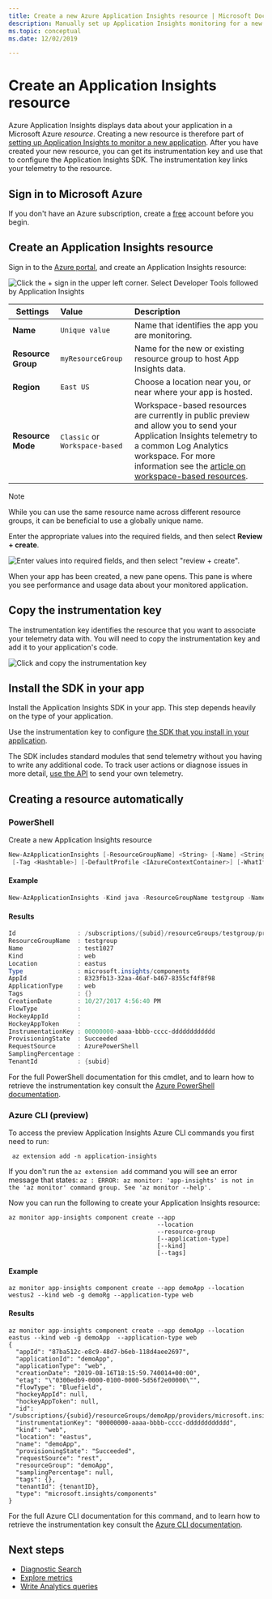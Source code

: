 ```yaml
---
title: Create a new Azure Application Insights resource | Microsoft Docs
description: Manually set up Application Insights monitoring for a new live application.
ms.topic: conceptual
ms.date: 12/02/2019

---
```


# Create an Application Insights resource

Azure Application Insights displays data about your application in a Microsoft Azure *resource*. Creating a new resource is therefore part of [setting up Application Insights to monitor a new application][start]. After you have created your new resource, you can get its instrumentation key and use that to configure the Application Insights SDK. The instrumentation key links your telemetry to the resource.

## Sign in to Microsoft Azure

If you don't have an Azure subscription, create a [free](https://azure.microsoft.com/free/) account before you begin.

## Create an Application Insights resource

Sign in to the [Azure portal](https://portal.azure.com), and create an Application Insights resource:

![Click the `+` sign in the upper left corner. Select Developer Tools followed by Application Insights](./media/create-new-resource/new-app-insights.png)

   | Settings        |  Value           | Description  |
   | ------------- |:-------------|:-----|
   | **Name**      | `Unique value` | Name that identifies the app you are monitoring. |
   | **Resource Group**     | `myResourceGroup`      | Name for the new or existing resource group to host App Insights data. |
   | **Region** | `East US` | Choose a location near you, or near where your app is hosted. |
   | **Resource Mode** | `Classic` or `Workspace-based` | Workspace-based resources are currently in public preview and allow you to send your Application Insights telemetry to a common Log Analytics workspace. For more information see the [article on workspace-based resources]().

> [!NOTE]
> While you can use the same resource name across different resource groups, it can be beneficial to use a globally unique name.

Enter the appropriate values into the required fields, and then select **Review + create**.

![Enter values into required fields, and then select "review + create".](./media/create-new-resource/review-create.png)

When your app has been created, a new pane opens. This pane is where you see performance and usage data about your monitored application. 

## Copy the instrumentation key

The instrumentation key identifies the resource that you want to associate your telemetry data with. You will need to copy the instrumentation key and add it to your application's code.

![Click and copy the instrumentation key](./media/create-new-resource/instrumentation-key.png)

## Install the SDK in your app

Install the Application Insights SDK in your app. This step depends heavily on the type of your application.

Use the instrumentation key to configure [the SDK that you install in your application][start].

The SDK includes standard modules that send telemetry without you having to write any additional code. To track user actions or diagnose issues in more detail, [use the API][api] to send your own telemetry.

## Creating a resource automatically

### PowerShell

Create a new Application Insights resource

```powershell
New-AzApplicationInsights [-ResourceGroupName] <String> [-Name] <String> [-Location] <String> [-Kind <String>]
 [-Tag <Hashtable>] [-DefaultProfile <IAzureContextContainer>] [-WhatIf] [-Confirm] [<CommonParameters>]
```

#### Example

```powershell
New-AzApplicationInsights -Kind java -ResourceGroupName testgroup -Name test1027 -location eastus
```
#### Results

```powershell
Id                 : /subscriptions/{subid}/resourceGroups/testgroup/providers/microsoft.insights/components/test1027
ResourceGroupName  : testgroup
Name               : test1027
Kind               : web
Location           : eastus
Type               : microsoft.insights/components
AppId              : 8323fb13-32aa-46af-b467-8355cf4f8f98
ApplicationType    : web
Tags               : {}
CreationDate       : 10/27/2017 4:56:40 PM
FlowType           :
HockeyAppId        :
HockeyAppToken     :
InstrumentationKey : 00000000-aaaa-bbbb-cccc-dddddddddddd
ProvisioningState  : Succeeded
RequestSource      : AzurePowerShell
SamplingPercentage :
TenantId           : {subid}
```

For the full PowerShell documentation for this cmdlet, and to learn how to retrieve the instrumentation key consult the [Azure PowerShell documentation](https://docs.microsoft.com/powershell/module/az.applicationinsights/new-azapplicationinsights?view=azps-2.5.0).

### Azure CLI (preview)

To access the preview Application Insights Azure CLI commands you first need to run:

```azurecli
 az extension add -n application-insights
```

If you don't run the `az extension add` command you will see an error message that states: `az : ERROR: az monitor: 'app-insights' is not in the 'az monitor' command group. See 'az monitor --help'.`

Now you can run the following to create your Application Insights resource:

```azurecli
az monitor app-insights component create --app
                                         --location
                                         --resource-group
                                         [--application-type]
                                         [--kind]
                                         [--tags]
```

#### Example

```azurecli
az monitor app-insights component create --app demoApp --location westus2 --kind web -g demoRg --application-type web
```

#### Results

```azurecli
az monitor app-insights component create --app demoApp --location eastus --kind web -g demoApp  --application-type web
{
  "appId": "87ba512c-e8c9-48d7-b6eb-118d4aee2697",
  "applicationId": "demoApp",
  "applicationType": "web",
  "creationDate": "2019-08-16T18:15:59.740014+00:00",
  "etag": "\"0300edb9-0000-0100-0000-5d56f2e00000\"",
  "flowType": "Bluefield",
  "hockeyAppId": null,
  "hockeyAppToken": null,
  "id": "/subscriptions/{subid}/resourceGroups/demoApp/providers/microsoft.insights/components/demoApp",
  "instrumentationKey": "00000000-aaaa-bbbb-cccc-dddddddddddd",
  "kind": "web",
  "location": "eastus",
  "name": "demoApp",
  "provisioningState": "Succeeded",
  "requestSource": "rest",
  "resourceGroup": "demoApp",
  "samplingPercentage": null,
  "tags": {},
  "tenantId": {tenantID},
  "type": "microsoft.insights/components"
}
```

For the full Azure CLI documentation for this command, and to learn how to retrieve the instrumentation key consult the [Azure CLI documentation](https://docs.microsoft.com/cli/azure/ext/application-insights/monitor/app-insights/component?view=azure-cli-latest#ext-application-insights-az-monitor-app-insights-component-create).

## Next steps
* [Diagnostic Search](../../azure-monitor/app/diagnostic-search.md)
* [Explore metrics](../../azure-monitor/platform/metrics-charts.md)
* [Write Analytics queries](../../azure-monitor/app/analytics.md)

<!--Link references-->

[api]: ../../azure-monitor/app/api-custom-events-metrics.md
[diagnostic]: ../../azure-monitor/app/diagnostic-search.md
[metrics]: ../../azure-monitor/platform/metrics-charts.md
[start]: ../../azure-monitor/app/app-insights-overview.md
